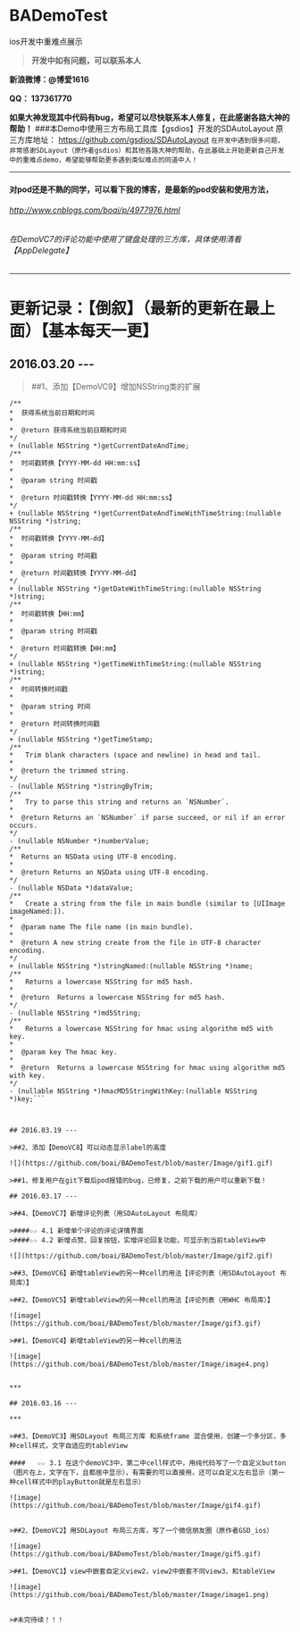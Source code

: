 # BADemoTest
ios开发中重难点展示

>**开发中如有问题，可以联系本人**

**新浪微博：@博爱1616**

**QQ：     137361770**

**如果大神发现其中代码有bug，希望可以尽快联系本人修复，在此感谢各路大神的帮助！**
###本Demo中使用三方布局工具库【gsdios】开发的SDAutoLayout  原三方库地址： https://github.com/gsdios/SDAutoLayout
``` 在开发中遇到很多问题，非常感谢SDLayout（原作者gsdios）和其他各路大神的帮助，在此基础上开始更新自己开发中的重难点demo，希望能够帮助更多遇到类似难点的同道中人！ ```
***

#### 对pod还是不熟的同学，可以看下我的博客，是最新的pod安装和使用方法，

###### http://www.cnblogs.com/boai/p/4977976.html

###### 在DemoVC7的评论功能中使用了键盘处理的三方库，具体使用清看【AppDelegate】
***

# 更新记录：【倒叙】（最新的更新在最上面）【基本每天一更】

## 2016.03.20 --- 

>##1、添加【DemoVC9】增加NSString类的扩展
```
/**
*  获得系统当前日期和时间
*
*  @return 获得系统当前日期和时间
*/
+ (nullable NSString *)getCurrentDateAndTime;
/**
*  时间戳转换【YYYY-MM-dd HH:mm:ss】
*
*  @param string 时间戳
*
*  @return 时间戳转换【YYYY-MM-dd HH:mm:ss】
*/
+ (nullable NSString *)getCurrentDateAndTimeWithTimeString:(nullable NSString *)string;
/**
*  时间戳转换【YYYY-MM-dd】
*
*  @param string 时间戳
*
*  @return 时间戳转换【YYYY-MM-dd】
*/
+ (nullable NSString *)getDateWithTimeString:(nullable NSString *)string;
/**
*  时间戳转换【HH:mm】
*
*  @param string 时间戳
*
*  @return 时间戳转换【HH:mm】
*/
+ (nullable NSString *)getTimeWithTimeString:(nullable NSString *)string;
/**
*  时间转换时间戳
*
*  @param string 时间
*
*  @return 时间转换时间戳
*/
+ (nullable NSString *)getTimeStamp;
/**
*   Trim blank characters (space and newline) in head and tail.
*
*  @return the trimmed string.
*/
- (nullable NSString *)stringByTrim;
/**
*   Try to parse this string and returns an `NSNumber`.
*
*  @return Returns an `NSNumber` if parse succeed, or nil if an error occurs.
*/
- (nullable NSNumber *)numberValue;
/**
*  Returns an NSData using UTF-8 encoding.
*
*  @return Returns an NSData using UTF-8 encoding.
*/
- (nullable NSData *)dataValue;
/**
*   Create a string from the file in main bundle (similar to [UIImage imageNamed:]).
*
*  @param name The file name (in main bundle).
*
*  @return A new string create from the file in UTF-8 character encoding.
*/
+ (nullable NSString *)stringNamed:(nullable NSString *)name;
/**
*   Returns a lowercase NSString for md5 hash.
*
*  @return  Returns a lowercase NSString for md5 hash.
*/
- (nullable NSString *)md5String;
/**
*   Returns a lowercase NSString for hmac using algorithm md5 with key.
*
*  @param key The hmac key.
*
*  @return  Returns a lowercase NSString for hmac using algorithm md5 with key.
*/
- (nullable NSString *)hmacMD5StringWithKey:(nullable NSString *)key;```



## 2016.03.19 --- 

>##2、添加【DemoVC8】可以动态显示label的高度

![](https://github.com/boai/BADemoTest/blob/master/Image/gif1.gif)

>##1、修复用户在git下载后pod报错的bug，已修复，之前下载的用户可以重新下载！

## 2016.03.17 --- 

>##4、【DemoVC7】新增评论列表（用SDAutoLayout 布局库） 

>####☆☆ 4.1 新增单个评论的评论详情界面
>####☆☆ 4.2 新增点赞、回复按钮，实增评论回复功能，可显示到当前tableView中

![](https://github.com/boai/BADemoTest/blob/master/Image/gif2.gif)

>##3、【DemoVC6】新增tableView的另一种cell的用法【评论列表（用SDAutoLayout 布局库）】 

>##2、【DemoVC5】新增tableView的另一种cell的用法【评论列表（用WHC 布局库）】 

![image](https://github.com/boai/BADemoTest/blob/master/Image/gif3.gif)

>##1、【DemoVC4】新增tableView的另一种cell的用法 

![image](https://github.com/boai/BADemoTest/blob/master/Image/image4.png)


***

## 2016.03.16 --- 

***

>##3、【DemoVC3】用SDLayout 布局三方库 和系统frame 混合使用，创建一个多分区，多种cell样式，文字自适应的tableView

####   ☆☆ 3.1 在这个demoVC3中，第二中cell样式中，用纯代码写了一个自定义button（图片在上，文字在下，且都居中显示），有需要的可以直接用，还可以自定义左右显示（第一种cell样式中的playButton就是左右显示）

![image](https://github.com/boai/BADemoTest/blob/master/Image/gif4.gif)


>##2、【DemoVC2】用SDLayout 布局三方库，写了一个微信朋友圈（原作者GSD_ios）

![image](https://github.com/boai/BADemoTest/blob/master/Image/gif5.gif)

>##1、【DemoVC1】view中嵌套自定义view2，view2中嵌套不同view3、和tableView

![image](https://github.com/boai/BADemoTest/blob/master/Image/image1.png)


>#未完待续！！！









